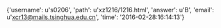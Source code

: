 {'username': u's0206', 'path': u'xz1216/1216.html', 'answer': u'B', 'email': u'xcr13@mails.tsinghua.edu.cn', 'time': '2016-02-28:16:14:13'}